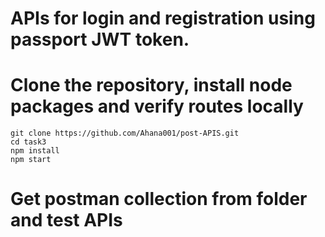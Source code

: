 # APIs for login and registration using passport JWT token.

# Clone the repository, install node packages and verify routes locally

    git clone https://github.com/Ahana001/post-APIS.git
    cd task3
    npm install
    npm start
    
# Get postman collection from folder and test APIs
